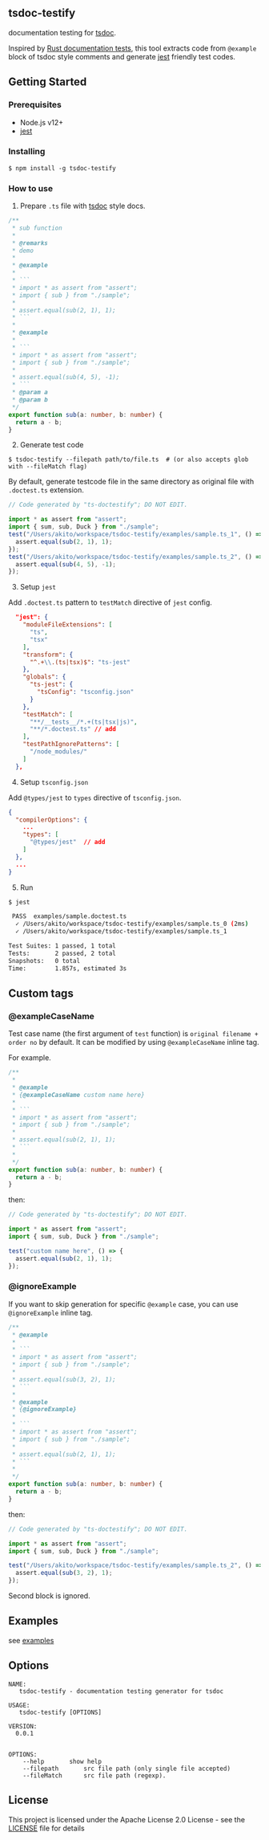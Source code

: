 ## tsdoc-testify

documentation testing for [tsdoc](https://github.com/microsoft/tsdoc).

Inspired by [Rust documentation tests](https://doc.rust-lang.org/rustdoc/documentation-tests.html),
this tool extracts code from `@example` block of tsdoc style comments and generate [jest](https://jestjs.io/) friendly test codes.

## Getting Started

### Prerequisites

- Node.js v12+
- [jest](https://www.npmjs.com/package/jest)

### Installing

```
$ npm install -g tsdoc-testify
```

### How to use

1. Prepare `.ts` file with [tsdoc](https://github.com/microsoft/tsdoc) style docs.

````ts
/**
 * sub function
 *
 * @remarks
 * demo
 *
 * @example
 *
 * ```
 * import * as assert from "assert";
 * import { sub } from "./sample";
 *
 * assert.equal(sub(2, 1), 1);
 * ```
 *
 * @example
 *
 * ```
 * import * as assert from "assert";
 * import { sub } from "./sample";
 *
 * assert.equal(sub(4, 5), -1);
 * ```
 * @param a
 * @param b
 */
export function sub(a: number, b: number) {
  return a - b;
}
````

2. Generate test code

```
$ tsdoc-testify --filepath path/to/file.ts  # (or also accepts glob with --fileMatch flag)
```

By default, generate testcode file in the same directory as original file with `.doctest.ts` extension.

```ts
// Code generated by "ts-doctestify"; DO NOT EDIT.

import * as assert from "assert";
import { sum, sub, Duck } from "./sample";
test("/Users/akito/workspace/tsdoc-testify/examples/sample.ts_1", () => {
  assert.equal(sub(2, 1), 1);
});
test("/Users/akito/workspace/tsdoc-testify/examples/sample.ts_2", () => {
  assert.equal(sub(4, 5), -1);
});
```

3. Setup `jest`

Add `.doctest.ts` pattern to `testMatch` directive of `jest` config.

```json
  "jest": {
    "moduleFileExtensions": [
      "ts",
      "tsx"
    ],
    "transform": {
      "^.+\\.(ts|tsx)$": "ts-jest"
    },
    "globals": {
      "ts-jest": {
        "tsConfig": "tsconfig.json"
      }
    },
    "testMatch": [
      "**/__tests__/*.+(ts|tsx|js)",
      "**/*.doctest.ts" // add
    ],
    "testPathIgnorePatterns": [
      "/node_modules/"
    ]
  },
```

4. Setup `tsconfig.json`

Add `@types/jest` to `types` directive of `tsconfig.json`.

```json
{
  "compilerOptions": {
    ...
    "types": [
      "@types/jest"  // add
    ]
  },
  ...
}
```

5. Run

```sh
$ jest

 PASS  examples/sample.doctest.ts
  ✓ /Users/akito/workspace/tsdoc-testify/examples/sample.ts_0 (2ms)
  ✓ /Users/akito/workspace/tsdoc-testify/examples/sample.ts_1

Test Suites: 1 passed, 1 total
Tests:       2 passed, 2 total
Snapshots:   0 total
Time:        1.857s, estimated 3s
```

## Custom tags

### @exampleCaseName

Test case name (the first argument of `test` function) is `original filename + order no` by default.
It can be modified by using `@exampleCaseName` inline tag.

For example.

````ts
/**
 *
 * @example
 * {@exampleCaseName custom name here}
 *
 * ```
 * import * as assert from "assert";
 * import { sub } from "./sample";
 *
 * assert.equal(sub(2, 1), 1);
 * ```
 *
 */
export function sub(a: number, b: number) {
  return a - b;
}
````

then:

```ts
// Code generated by "ts-doctestify"; DO NOT EDIT.

import * as assert from "assert";
import { sum, sub, Duck } from "./sample";

test("custom name here", () => {
  assert.equal(sub(2, 1), 1);
});
```

### @ignoreExample

If you want to skip generation for specific `@example` case, you can use `@ignoreExample` inline tag.

````ts
/**
 * @example
 *
 * ```
 * import * as assert from "assert";
 * import { sub } from "./sample";
 *
 * assert.equal(sub(3, 2), 1);
 * ```
 *
 * @example
 * {@ignoreExample}
 *
 * ```
 * import * as assert from "assert";
 * import { sub } from "./sample";
 *
 * assert.equal(sub(2, 1), 1);
 * ```
 *
 */
export function sub(a: number, b: number) {
  return a - b;
}
````

then:

```ts
// Code generated by "ts-doctestify"; DO NOT EDIT.

import * as assert from "assert";
import { sum, sub, Duck } from "./sample";

test("/Users/akito/workspace/tsdoc-testify/examples/sample.ts_2", () => {
  assert.equal(sub(3, 2), 1);
});
```

Second block is ignored.

## Examples

see [examples](./examples)

## Options

```
NAME:
   tsdoc-testify - documentation testing generator for tsdoc

USAGE:
   tsdoc-testify [OPTIONS]

VERSION:
  0.0.1


OPTIONS:
	--help  	 show help
	--filepath  	 src file path (only single file accepted)
	--fileMatch  	 src file path (regexp).
```

## License

This project is licensed under the Apache License 2.0 License - see the [LICENSE](LICENSE) file for details
